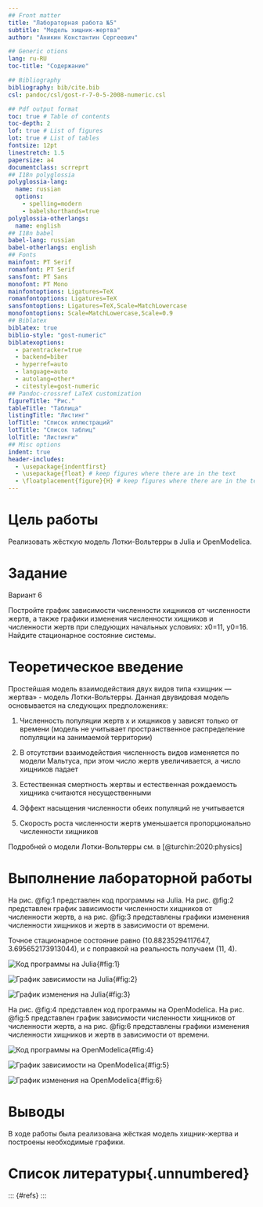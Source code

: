 ```yaml
---
## Front matter
title: "Лабораторная работа №5"
subtitle: "Модель хищник-жертва"
author: "Аникин Константин Сергеевич"

## Generic otions
lang: ru-RU
toc-title: "Содержание"

## Bibliography
bibliography: bib/cite.bib
csl: pandoc/csl/gost-r-7-0-5-2008-numeric.csl

## Pdf output format
toc: true # Table of contents
toc-depth: 2
lof: true # List of figures
lot: true # List of tables
fontsize: 12pt
linestretch: 1.5
papersize: a4
documentclass: scrreprt
## I18n polyglossia
polyglossia-lang:
  name: russian
  options:
	- spelling=modern
	- babelshorthands=true
polyglossia-otherlangs:
  name: english
## I18n babel
babel-lang: russian
babel-otherlangs: english
## Fonts
mainfont: PT Serif
romanfont: PT Serif
sansfont: PT Sans
monofont: PT Mono
mainfontoptions: Ligatures=TeX
romanfontoptions: Ligatures=TeX
sansfontoptions: Ligatures=TeX,Scale=MatchLowercase
monofontoptions: Scale=MatchLowercase,Scale=0.9
## Biblatex
biblatex: true
biblio-style: "gost-numeric"
biblatexoptions:
  - parentracker=true
  - backend=biber
  - hyperref=auto
  - language=auto
  - autolang=other*
  - citestyle=gost-numeric
## Pandoc-crossref LaTeX customization
figureTitle: "Рис."
tableTitle: "Таблица"
listingTitle: "Листинг"
lofTitle: "Список иллюстраций"
lotTitle: "Список таблиц"
lolTitle: "Листинги"
## Misc options
indent: true
header-includes:
  - \usepackage{indentfirst}
  - \usepackage{float} # keep figures where there are in the text
  - \floatplacement{figure}{H} # keep figures where there are in the text
---
```


# Цель работы

Реализовать жёсткую модель Лотки-Вольтерры в Julia и OpenModelica.

# Задание

Вариант 6

Постройте график зависимости численности хищников от численности жертв, а также графики изменения численности хищников и численности жертв при следующих начальных условиях: x0=11, y0=16. Найдите стационарное состояние системы.

# Теоретическое введение

Простейшая модель взаимодействия двух видов типа «хищник — жертва» - модель Лотки-Вольтерры. Данная двувидовая модель основывается на следующих предположениях:

1. Численность популяции жертв x и хищников y зависят только от времени (модель не учитывает пространственное распределение популяции на занимаемой территории)

2. В отсутствии взаимодействия численность видов изменяется по модели Мальтуса, при этом число жертв увеличивается, а число хищников падает

3. Естественная смертность жертвы и естественная рождаемость хищника считаются несущественными

4. Эффект насыщения численности обеих популяций не учитывается

5. Скорость роста численности жертв уменьшается пропорционально численности хищников

Подробней о модели Лотки-Вольтерры см. в [@turchin:2020:physics]

# Выполнение лабораторной работы

На рис. @fig:1 представлен код программы на Julia. На рис. @fig:2 представлен график зависимости численности хищников от численности жертв, а на рис. @fig:3 представлены графики изменения численности хищников и жертв в зависимости от времени.

Точное стационарное состояние равно (10.88235294117647, 3.695652173913044), и с поправкой на реальность получаем (11, 4).

![Код программы на Julia](image/1.png){#fig:1}

![График зависимости на Julia](image/2.png){#fig:2}

![График изменения на Julia](image/3.png){#fig:3}

На рис. @fig:4 представлен код программы на OpenModelica. На рис. @fig:5 представлен график зависимости численности хищников от численности жертв, а на рис. @fig:6 представлены графики изменения численности хищников и жертв в зависимости от времени.

![Код программы на OpenModelica](image/4.png){#fig:4}

![График зависимости на OpenModelica](image/5.png){#fig:5}

![График изменения на OpenModelica](image/6.png){#fig:6}

# Выводы

В ходе работы была реализована жёсткая модель хищник-жертва и построены необходимые графики. 

# Список литературы{.unnumbered}

::: {#refs}
:::
